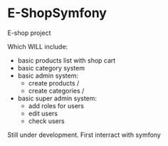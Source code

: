 # E-ShopSymfony

E-shop project

Which WILL include:

- basic products list with shop cart
- basic category system
- basic admin system:
  - create products /
  - create categories /
- basic super admin system:
  - add roles for users
  - edit users
  - check users

Still under development. First interract with symfony
